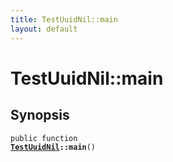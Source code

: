 ```yaml
---
title: TestUuidNil::main
layout: default
---
```


# TestUuidNil::main

## Synopsis

<code>public function <b><a href="TestUuidNil">TestUuidNil</a>::main</b>()</code>

